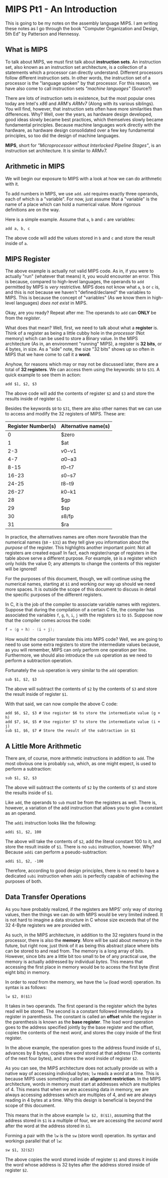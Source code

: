 # MIPS Pt1 - An Introduction

This is going to be my notes on the assembly language MIPS. I am writing these
notes as I go through the book "Computer Organization and Design, 5th Ed" by
Patterson and Hennessy.

## What is MIPS

To talk about MIPS, we must first talk about **instruction sets**. An
instruction set, also known as an instruction set architecture, is a collection
of a statements which a processor can directly understand. Different processors
follow different instruction sets. In other words, the instruction set of a
processor is the "language spoken" by that processor. For this reason, we have
also come to call instruction sets *"machine languages"* (Source?)

There are lots of instruction sets in existence, but the most popular ones
today are Intel's *x86* and ARM's *ARMv7* (Along with its various siblings).
You will find, however, that instruction sets often have more similarities than
differences. Why? Well, over the years, as hardware design developed, good
ideas slowly became best practices, which themselves slowly became fundamental
principles. Because machine languages work directly with the hardware, as
hardware design consolidated over a few key fundamental principles, so too did
the design of machine languages.

**MIPS**, short for *"Microprocessor without Interlocked Pipeline Stages"*, is
an instruction set architecture. It is similar to ARMv7.

## Arithmetic in MIPS

We will begin our exposure to MIPS with a look at how we can do arithmetic with
it.

To add numbers in MIPS, we use `add`. `add` requires exactly three operands,
each of which is a "variable". For now, just assume that a "variable" is the
name of a place which can hold a numerical value. More rigorous definitions are
on the way.

Here is a simple example. Assume that `a`, `b` and `c` are variables:

```
add a, b, c
```

The above code will add the values stored in `b` and `c` and store the result
inside of `a`.

## MIPS Register

The above example is actually not valid MIPS code. As in, if you were to
actually "run" (whatever that means) it, you would encounter an error. This is
because, compared to high-level languages, the operands to `add` permitted by
MIPS is *very* restrictive. MIPS does not know what `a`, `b` or `c` is, and
this is not because we haven't "defined/declared" the variables to MIPS. This
is because the concept of "variables" (As we know them in high-level languages)
*does not exist* in MIPS.

Okay, are you ready? Repeat after me: The operands to `add` can **ONLY** be
from the *register*.

What does that mean? Well, first, we need to talk about what a **register** is.
Think of a register as being a little cubby hole in the *processor* (Not
memory) which can be used to store a Binary value. In the MIPS architecture (As
in, an environment "running" MIPS), a register is **32 bits**, or 4 bytes, in
size. As a "side" note, the size "32 bits" shows up so often in MIPS that we
have come to call it a **word**.

Anyhow, for reasons which may or may not be discussed later, there are a total
of **32 registers**. We can access them using the keywords: `$0` to `$31`. A
quick example to see them in action:

```
add $1, $2, $3
```

The above code will add the contents of register `$2` and `$3` and store the
results inside of register `$1`.

Besides the keywords `$0` to `$31`, there are also other names that we can use
to access and modify the 32 registers of MIPS. These are:

| Register Number(s) | Alternative name(s) |
| ------------------ | ------------------- |
| 0                  | $zero               |
| 1                  | $at                 |
| 2-3                | $v0-$v1             |
| 4-7                | $a0-$a3             |
| 8-15               | $t0-$t7             |
| 16-23              | $s0-$s7             |
| 24-25              | $t8-$t9             |
| 26-27              | $k0-$k1             |
| 28                 | $gp                 |
| 29                 | $sp                 |
| 30                 | $s8/$fp             |
| 31                 | $ra                 |

In practice, the alternatives names are often more favorable than the numerical
names (`$0` - `$31`) as they tell give you information about the *purpose* of
the register. This highlights another important point: Not all registers are
created equal! In fact, each register/range of registers in the table above
serve a different purpose. For example, `$0` is a register which only holds the
value 0; any attempts to change the contents of this register will be ignored!

For the purposes of this document, though, we will continue using the numerical
names, starting at `$1` and working our way up should we need more spaces. It
is outside the scope of this document to discuss in detail the specific
purposes of the different registers.

In C, it is the job of the compiler to associate variable names with registers.
Suppose that during the compilation of a certain C file, the compiler has
associated the variables `f`, `g`, `h`, `i`, `j` with the registers `$1` to
`$5`. Suppose now that the compiler comes across the code:

```C
f = (g + h) - (i + j);
```

How would the compiler translate this into MIPS code? Well, we are going to
need to use some extra registers to store the intermediate values because, as
you will remember, MIPS can only perform one operation per line. Furthermore,
we should also introduce the `sub` operation as we need to perform a
subtraction operation.

Fortunately the `sub` operation is very similar to the `add` operation:
```
sub $1, $2, $3
```
The above will subtract the contents of `$2` by the contents of `$3` and store
the result inside of register `$1`.

With that said, we can now compile the above C code:

```
add $6, $2, $3 # Use register $6 to store the intermediate value (g + h)
add $7, $4, $5 # Use register $7 to store the intermediate value (i + j)
sub $1, $6, $7 # Store the result of the subtraction in $1
```

## A Little More Arithmetic

There are, of course, more arithmetic instructions in addition to `add`. The
most obvious one is probably `sub`, which, as one might expect, is used to
perform a subtraction:

```
sub $1, $2, $3
```

The above will subtract the contents of `$2` by the contents of `$3` and store
the results inside of `$1`.

Like `add`, the operands to `sub` must be from the registers as well. There is,
however, a variation of the add instruction that allows you to give a constant
as an operand.

The `addi` instruction looks like the following:

```
addi $1, $2, 100
```

The above will take the contents of `$2`, add the literal constant 100 to it,
and store the result inside of `$1`. There is no `subi` instruction, however.
Why? Because `addi` can perform a pseudo-subtraction:

```
addi $1, $2, -100
```

Therefore, according to good design principles, there is no need to have a
dedicated `subi` instruction when `addi` is perfectly capable of achieving the
purposes of both.

## Data Transfer Operations

As you have probably realized, if the registers are MIPS' only way of storing
values, then the things we can do with MIPS would be very limited indeed. It is
not hard to imagine a data structure in C whose size exceeds that of the 32
4-Byte registers we are provided with.

As such, in the MIPS architecture, in addition to the 32 registers found in the
processor, there is also the **memory**. More will be said about memory in the
future, but right now, just think of it as being this abstract place where bits
can be stored to and read from. The memory is a long array of bits. However,
since bits are a little bit too small to be of any practical use, the memory is
actually addressed by individual *bytes*. This means that accessing the first
place in memory would be to access the first byte (first eight bits) in memory.

In order to *read* from the memory, we have the `lw` (load word) operation. Its
syntax is as follows:

```
lw $2, 8($1)
```

It takes in two operands. The first operand is the register which the bytes
read will be stored. The second is a constant followed immediately by a
register in parenthesis. The constant is called an **offset** while the
register in the parenthesis is known as the **base register**. The load word
operation goes to the address specified jointly by the base register and the
offset, copies the contents of the next *word*, and stores the copy inside of
the first register.

In the above example, the operation goes to the address found inside of `$1`,
advances by 8 bytes, copies the *word* stored at that address (The contents of
the next four bytes), and stores the word inside of register `$2`.

As you can see, the MIPS architecture does not actually provide us with a
native way of accessing individual bytes; `lw` reads a *word* at a time. This
is because MIPS uses something called an **alignment restriction**. In the MIPS
architecture, words in memory must start at addresses which are multiples of 4.
This means that when we are accessing data in memory, we are always accessing
addresses which are multiples of 4, and we are always reading in 4 bytes at a
time. Why this design is beneficial is beyond the scope of this document.

This means that in the above example `lw $2, 8($1)`, assuming that the address
stored in `$1` is a multiple of four, we are accessing the *second* word after
the word at the address stored in `$1`.

Forming a pair with the `lw` is the `sw` (store word) operation. Its syntax and
workings parallel that of `lw`:

```
sw $1, 32($2)
```

The above copies the word stored inside of register `$1` and stores it inside
the word whose address is 32 bytes after the address stored inside of register
`$2`.
